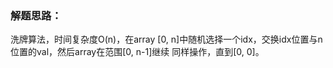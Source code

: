 ### 解题思路：
洗牌算法，时间复杂度O(n)，在array [0, n]中随机选择一个idx，交换idx位置与n位置的val，然后array在范围[0, n-1]继续
同样操作，直到[0, 0]。